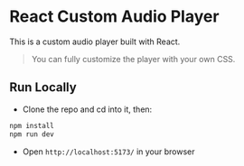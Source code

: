 # React Custom Audio Player

This is a custom audio player built with React.

> You can fully customize the player with your own CSS.

## Run Locally

- Clone the repo and cd into it, then:

```bash
npm install
npm run dev
```

- Open `http://localhost:5173/` in your browser

